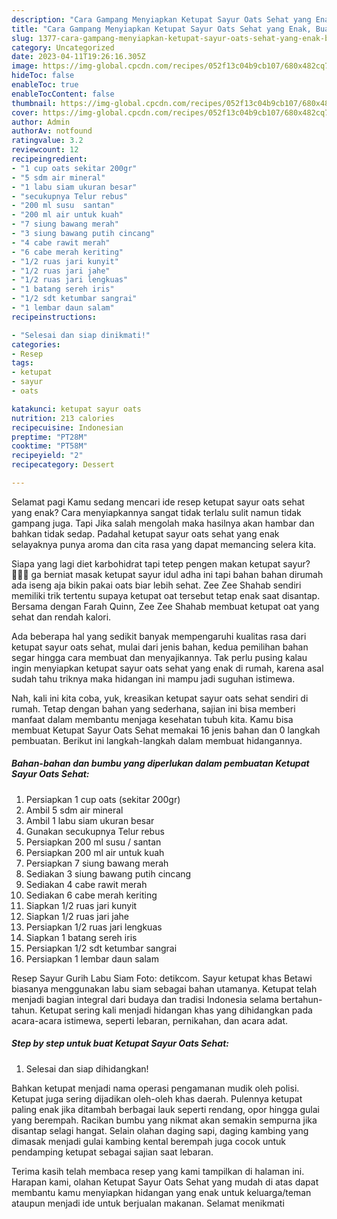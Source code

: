 ```yaml
---
description: "Cara Gampang Menyiapkan Ketupat Sayur Oats Sehat yang Enak, Buat Buka Puasa}"
title: "Cara Gampang Menyiapkan Ketupat Sayur Oats Sehat yang Enak, Buat Buka Puasa}"
slug: 1377-cara-gampang-menyiapkan-ketupat-sayur-oats-sehat-yang-enak-buat-buka-puasa
category: Uncategorized
date: 2023-04-11T19:26:16.305Z
image: https://img-global.cpcdn.com/recipes/052f13c04b9cb107/680x482cq70/ketupat-sayur-oats-sehat-foto-resep-utama.jpg
hideToc: false
enableToc: true
enableTocContent: false
thumbnail: https://img-global.cpcdn.com/recipes/052f13c04b9cb107/680x482cq70/ketupat-sayur-oats-sehat-foto-resep-utama.jpg
cover: https://img-global.cpcdn.com/recipes/052f13c04b9cb107/680x482cq70/ketupat-sayur-oats-sehat-foto-resep-utama.jpg
author: Admin
authorAv: notfound
ratingvalue: 3.2
reviewcount: 12
recipeingredient:
- "1 cup oats sekitar 200gr"
- "5 sdm air mineral"
- "1 labu siam ukuran besar"
- "secukupnya Telur rebus"
- "200 ml susu  santan"
- "200 ml air untuk kuah"
- "7 siung bawang merah"
- "3 siung bawang putih cincang"
- "4 cabe rawit merah"
- "6 cabe merah keriting"
- "1/2 ruas jari kunyit"
- "1/2 ruas jari jahe"
- "1/2 ruas jari lengkuas"
- "1 batang sereh iris"
- "1/2 sdt ketumbar sangrai"
- "1 lembar daun salam"
recipeinstructions:

- "Selesai dan siap dinikmati!"
categories:
- Resep
tags:
- ketupat
- sayur
- oats

katakunci: ketupat sayur oats 
nutrition: 213 calories
recipecuisine: Indonesian
preptime: "PT28M"
cooktime: "PT58M"
recipeyield: "2"
recipecategory: Dessert

---
```



Selamat pagi Kamu sedang mencari ide resep ketupat sayur oats sehat yang enak? Cara menyiapkannya sangat tidak terlalu sulit namun tidak gampang juga. Tapi Jika salah mengolah maka hasilnya akan hambar dan bahkan tidak sedap. Padahal ketupat sayur oats sehat yang enak selayaknya punya aroma dan cita rasa yang dapat memancing selera kita.


Siapa yang lagi diet karbohidrat tapi tetep pengen makan ketupat sayur? 🙋🏻‍♀️ ga berniat masak ketupat sayur idul adha ini tapi bahan bahan dirumah ada iseng aja bikin pakai oats biar lebih sehat. Zee Zee Shahab sendiri memiliki trik tertentu supaya ketupat oat tersebut tetap enak saat disantap. Bersama dengan Farah Quinn, Zee Zee Shahab membuat ketupat oat yang sehat dan rendah kalori.

Ada beberapa hal yang sedikit banyak mempengaruhi kualitas rasa dari ketupat sayur oats sehat, mulai dari jenis bahan, kedua pemilihan bahan segar hingga cara membuat dan menyajikannya. Tak perlu pusing kalau ingin menyiapkan ketupat sayur oats sehat yang enak di rumah, karena asal sudah tahu triknya maka hidangan ini mampu jadi suguhan istimewa.


Nah, kali ini kita coba, yuk, kreasikan ketupat sayur oats sehat sendiri di rumah. Tetap dengan bahan yang sederhana, sajian ini bisa memberi manfaat dalam membantu menjaga kesehatan tubuh kita. Kamu bisa membuat Ketupat Sayur Oats Sehat memakai 16 jenis bahan dan 0 langkah pembuatan. Berikut ini langkah-langkah dalam membuat hidangannya.

<!--inarticleads1-->

##### Bahan-bahan dan bumbu yang diperlukan dalam pembuatan Ketupat Sayur Oats Sehat:

1. Persiapkan 1 cup oats (sekitar 200gr)
1. Ambil 5 sdm air mineral
1. Ambil 1 labu siam ukuran besar
1. Gunakan secukupnya Telur rebus
1. Persiapkan 200 ml susu / santan
1. Persiapkan 200 ml air untuk kuah
1. Persiapkan 7 siung bawang merah
1. Sediakan 3 siung bawang putih cincang
1. Sediakan 4 cabe rawit merah
1. Sediakan 6 cabe merah keriting
1. Siapkan 1/2 ruas jari kunyit
1. Siapkan 1/2 ruas jari jahe
1. Persiapkan 1/2 ruas jari lengkuas
1. Siapkan 1 batang sereh iris
1. Persiapkan 1/2 sdt ketumbar sangrai
1. Persiapkan 1 lembar daun salam


Resep Sayur Gurih Labu Siam Foto: detikcom. Sayur ketupat khas Betawi biasanya menggunakan labu siam sebagai bahan utamanya. Ketupat telah menjadi bagian integral dari budaya dan tradisi Indonesia selama bertahun-tahun. Ketupat sering kali menjadi hidangan khas yang dihidangkan pada acara-acara istimewa, seperti lebaran, pernikahan, dan acara adat. 

<!--inarticleads2-->

##### Step by step untuk buat Ketupat Sayur Oats Sehat:


1. Selesai dan siap dihidangkan!

Bahkan ketupat menjadi nama operasi pengamanan mudik oleh polisi. Ketupat juga sering dijadikan oleh-oleh khas daerah. Pulennya ketupat paling enak jika ditambah berbagai lauk seperti rendang, opor hingga gulai yang berempah. Racikan bumbu yang nikmat akan semakin sempurna jika disantap selagi hangat. Selain olahan daging sapi, daging kambing yang dimasak menjadi gulai kambing kental berempah juga cocok untuk pendamping ketupat sebagai sajian saat lebaran. 

Terima kasih telah membaca resep yang kami tampilkan di halaman ini. Harapan kami, olahan Ketupat Sayur Oats Sehat yang mudah di atas dapat membantu kamu menyiapkan hidangan yang enak untuk keluarga/teman ataupun menjadi ide untuk berjualan makanan. Selamat menikmati
